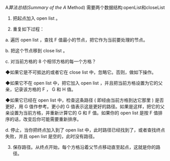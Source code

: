A*算法总结(Summary of the A* Method)
需要两个数据结构:openList和closeList

1. 把起点加入 open list 。

2. 重复如下过程：

a. 遍历 open list ，查找 F 值最小的节点，把它作为当前要处理的节点。

b. 把这个节点移到 close list 。

c. 对当前方格的 8 个相邻方格的每一个方格？

◆如果它是不可抵达的或者它在 close list 中，忽略它。否则，做如下操作。

◆如果它不在 open list 中，把它加入 open list ，并且把当前方格设置为它的父亲，记录该方格的 F ， G 和 H 值。

◆如果它已经在 open list 中，检查这条路径 ( 即经由当前方格到达它那里 ) 是否更好，用 G 值作参考。更小的 G 值表示这是更好的路径。如果是这样，把它的父亲设置为当前方格，并重新计算它的 G 和 F 值。如果你的 open list 是按 F 值排序的话，改变后你可能需要重新排序。

d. 停止，当你把终点加入到了 open list 中，此时路径已经找到了，或者查找终点失败，并且 open list 是空的，此时没有路径。

3. 保存路径。从终点开始，每个方格沿着父节点移动直至起点，这就是你的路径。
